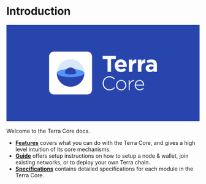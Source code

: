 # Introduction

![banner](.gitbook/assets/terra-core%20%282%29.png)

Welcome to the Terra Core docs.

* [**Features**](https://github.com/terra-project/core/tree/27cabafca9309cb0d176dc60f367adbdf5911e9a/docs/concepts/README.md) covers what you can do with the Terra Core, and gives a high level intuition of its core mechanisms.
* [**Guide**](guide/guide.md) offers setup instructions on how to setup a node & wallet, join existing networks, or to deploy your own Terra chain.
* [**Specifications**](https://github.com/terra-project/core/tree/27cabafca9309cb0d176dc60f367adbdf5911e9a/docs/spec/README.md) contains detailed specifications for each module in the Terra Core. 

